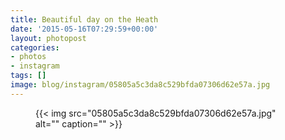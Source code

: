 ```yaml
---
title: Beautiful day on the Heath
date: '2015-05-16T07:29:59+00:00'
layout: photopost
categories:
- photos
- instagram
tags: []
image: blog/instagram/05805a5c3da8c529bfda07306d62e57a.jpg
---
```


<figure class="photo photo--square">
  {{< img src="05805a5c3da8c529bfda07306d62e57a.jpg" alt="" caption="" >}}

</figure>




